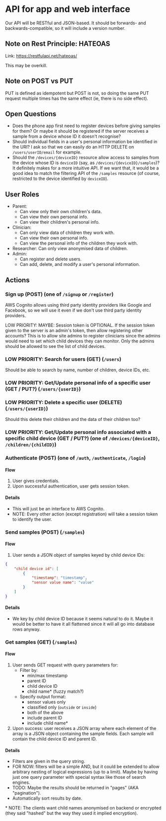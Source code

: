 # API for app and web interface

Our API will be RESTful and JSON-based.  It should be forwards- and
backwards-compatible, so it will include a version number.

## Note on Rest Principle: HATEOAS

Link: <https://restfulapi.net/hateoas/>

This may be overkill.

## Note on POST vs PUT

PUT is defined as idempotent but POST is not, so doing the same PUT
request multiple times has the same effect (ie, there is no side
effect).

## Open Questions

- Does the phone app first need to register devices before giving
  samples for them?  Or maybe it should be registered if the server
  receives a sample from a device whose ID it doesn't recognise?
- Should individual fields in a user's personal information be
  identified in the URI?  I ask so that we can easily do an HTTP
  DELETE on `/users/userID/email` for example.
- Should the `/devices/{deviceID}` resource allow access to samples
  from the device whose ID is `deviceID` (say, as
  `/devices/{deviceID}/samples`)?  It definitely makes for a more
  intuitive API.  If we want that, it would be a good idea to match
  the filtering API of the `/samples` resource (of course, restricted
  to the device identified by `deviceID`).

## User Roles

- Parent:
  - Can view only their own children's data.
  - Can view their own personal info.
  - Can view their children's personal info.
- Clinician:
  - Can only view data of children they work with.
  - Can view their own personal info.
  - Can view the personal info of the children they work with.
- Researcher: Can only view anonymised data of children.
- Admin:
  - Can register and delete users.
  - Can add, delete, and modify a user's personal information.

## Actions

### Sign up (POST) (one of `/signup` or `/register`)

AWS Cognito allows using third party identity providers like Google
and Facebook, so we will use it even if we don't use third party
identity providers.

LOW PRIORITY: MAYBE: Session token is OPTIONAL.  If the session token
given to the server is an admin's token, then allow registering other
accounts?  This is to allow site admins to register clinicians since
the admins would need to set which child devices they can monitor.
Only the admins should be allowed to see the list of child devices.

### LOW PRIORITY: Search for users (GET) (`/users`)

Should be able to search by name, number of children, device IDs, etc.

### LOW PRIORITY: Get/Update personal info of a specific user (GET / PUT?) (`/users/{userID}`)
### LOW PRIORITY: Delete a specific user (DELETE) (`/users/{userID}`)

Should this delete their children and the data of their children too?

### LOW PRIORITY: Get/Update personal info associated with a specific child device (GET / PUT?) (one of `/devices/{deviceID}`, `/children/{childID}`)

### Authenticate (POST) (one of `/auth`, `/authenticate`, `/login`)

#### Flow

1. User gives credentials.
2. Upon successful authentication, user gets session token.

#### Details

- This will just be an interface to AWS Cognito.
- NOTE: Every other action (except registration) will take a session
  token to identify the user.

### Send samples (POST) (`/samples`)

#### Flow

1. User sends a JSON object of samples keyed by child device IDs:

```json
{
    "child device id": [
        {
            "timestamp": "timestamp",
            "sensor value name": "value"
        }
    ]
}
```

#### Details

- We key by child device ID because it seems natural to do it.  Maybe
it would be better to have it all flattened since it will all go into
database rows anyway.

### Get samples (GET) (`/samples`)

#### Flow

1. User sends GET request with query parameters for:
    - Filter by:
        - min/max timestamp
        - parent ID
        - child device ID
        - child name\* (fuzzy match?)
    - Specify output format:
        - sensor values only
        - classified only (`outside` or `inside`)
        - both of the above
        - include parent ID
        - include child name\*
2. Upon success: user receives a JSON array where each element of the
   array is a JSON object containing the sample fields.  Each sample
   will contain the child device ID and parent ID.

#### Details

- Filters are given in the query string.
- FOR NOW: filters will be a simple AND, but it could be extended to
  allow arbitrary nesting of logical expressions (up to a limit).
  Maybe by having just one query parameter with special syntax like
  those of search engines.
- TODO: Maybe the results should be returned in "pages" (AKA
  "pagination").
- Automatically sort results by date.

\* NOTE: The clients want child names anonymised on backend or
encrypted (they said "hashed" but the way they used it implied
encryption).
